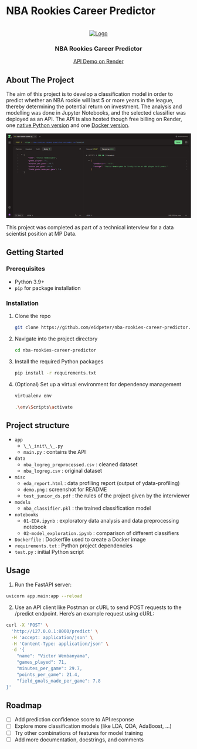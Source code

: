 # NBA Rookies Career Predictor

<br />
<div align="center">
  <a href="https://www.nba.com/news/victor-wembanyama-named-2023-24-kia-nba-rookie-of-the-year">
    <img src="https://cdn.nba.com/manage/2024/05/16x9-7-1.png" alt="Logo">
  </a>

<h3 align="center">NBA Rookies Career Predictor</h3>

  <p align="center">
    <a href="https://nba-rookies-career-predictor.onrender.com">API Demo on Render</a>
  </p>
</div>

## About The Project

The aim of this project is to develop a classification model in order to predict whether an NBA rookie will last 5 or more years in the league, thereby determining the potential return on investment.
The analysis and modelling was done in Jupyter Notebooks, and the selected classifier was deployed as an API.
The API is also hosted though free billing on Render, one [native Python version](https://nba-rookies-career-predictor.onrender.com) and one [Docker version](https://nba-rookies-career-predictor-docker.onrender.com).

![Screenshot](misc/demo.png)

This project was completed as part of a technical interview for a data scientist position at MP Data.



## Getting Started

### Prerequisites

- Python 3.9+
- `pip` for package installation

### Installation

1. Clone the repo
    ```sh
    git clone https://github.com/eidpeter/nba-rookies-career-predictor.git
    ```
2. Navigate into the project directory
    ```sh
    cd nba-rookies-career-predictor
    ```
3. Install the required Python packages
    ```sh
    pip install -r requirements.txt
    ```
4. (Optional) Set up a virtual environment for dependency management
    ```sh
    virtualenv env
    ```
    ```sh
    .\env\Scripts\activate
    ```

## Project structure

- `app`
    - `\_\_init\_\_.py`
    - `main.py` : contains the API
- `data`
    - `nba_logreg_preprocessed.csv` : cleaned dataset
    - `nba_logreg.csv` : original dataset
- `misc`
    - `eda_report.html` : data profiling report (output of ydata-profiling)
    - `demo.png` : screenshot for README
    - `test_junior_ds.pdf` : the rules of the project given by the interviewer
- `models`
    - `nba_classifier.pkl` : the trained classification model
- `notebooks`
    - `01-EDA.ipynb` : exploratory data analysis and data preprocessing notebook
    - `02-model_exploration.ipynb` : comparison of different classifiers
- `Dockerfile` : Dockerfile used to create a Docker image
- `requirements.txt` : Python project dependencies
- `test.py` : initial Python script 


## Usage

1. Run the FastAPI server:

```sh
uvicorn app.main:app --reload
```

2. Use an API client like Postman or cURL to send POST requests to the /predict endpoint. Here’s an example request using cURL:

```sh
curl -X 'POST' \
  'http://127.0.0.1:8000/predict' \
  -H 'accept: application/json' \
  -H 'Content-Type: application/json' \
  -d '{
    "name": "Victor Wembanyama",
    "games_played": 71,
    "minutes_per_game": 29.7,
    "points_per_game": 21.4,
    "field_goals_made_per_game": 7.8
}'
```



## Roadmap

- [ ] Add prediction confidence score to API response
- [ ] Explore more classification models (like LDA, QDA, AdaBoost, ...)
- [ ] Try other combinations of features for model training
- [ ] Add more documentation, docstrings, and comments
